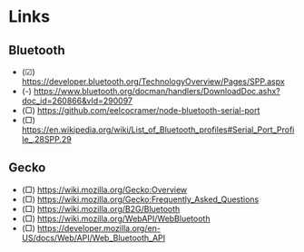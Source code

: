 Links
===

Bluetooth
---

- (☑) https://developer.bluetooth.org/TechnologyOverview/Pages/SPP.aspx
- (-) https://www.bluetooth.org/docman/handlers/DownloadDoc.ashx?doc_id=260866&vId=290097
- (▢) https://github.com/eelcocramer/node-bluetooth-serial-port
- (□) https://en.wikipedia.org/wiki/List_of_Bluetooth_profiles#Serial_Port_Profile_.28SPP.29


Gecko
---

- (□) https://wiki.mozilla.org/Gecko:Overview
- (□) https://wiki.mozilla.org/Gecko:Frequently_Asked_Questions
- (□) https://wiki.mozilla.org/B2G/Bluetooth
- (□) https://wiki.mozilla.org/WebAPI/WebBluetooth
- (□) https://developer.mozilla.org/en-US/docs/Web/API/Web_Bluetooth_API
